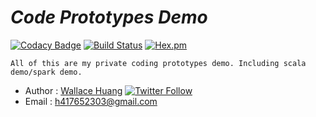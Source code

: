 # ___Code Prototypes Demo___

[![Codacy Badge](https://api.codacy.com/project/badge/Grade/a8f3b0414c2145aea3a10a50a9914a14)](https://www.codacy.com/app/h417652303/CodePrototypesDemo?utm_source=github.com&utm_medium=referral&utm_content=BiyuHuang/CodePrototypesDemo&utm_campaign=badger)
[![Build Status](https://travis-ci.org/BiyuHuang/CodePrototypesDemo.svg?branch=master)](https://travis-ci.org/BiyuHuang/)
[![Hex.pm](https://img.shields.io/hexpm/l/plug.svg)](https://github.com/BiyuHuang/CodePrototypesDemo/blob/master/LICENSE)

    All of this are my private coding prototypes demo. Including scala demo/spark demo.





* Author : [Wallace Huang](https://github.com/BiyuHuang) [![Twitter Follow](https://img.shields.io/twitter/follow/espadrine.svg?style=social&label=Follow)](https://twitter.com/h417652303)
* Email  : h417652303@gmail.com
